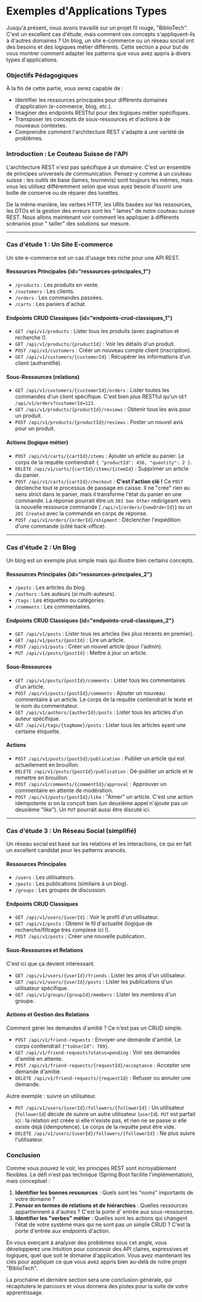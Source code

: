 # Exemples d'Applications Types

Jusqu'à présent, nous avons travaillé sur un projet fil rouge, "BiblioTech". C'est un excellent cas d'étude, mais
comment ces concepts s'appliquent-ils à d'autres domaines ? Un blog, un site e-commerce ou un réseau social ont des
besoins et des logiques métier différents. Cette section a pour but de vous montrer comment adapter les patterns que
vous avez appris à divers types d'applications.

### Objectifs Pédagogiques

À la fin de cette partie, vous serez capable de :

- Identifier les ressources principales pour différents domaines d'application (e-commerce, blog, etc.).
- Imaginer des endpoints RESTful pour des logiques métier spécifiques.
- Transposer les concepts de sous-ressources et d'actions à de nouveaux contextes.
- Comprendre comment l'architecture REST s'adapte à une variété de problèmes.

### Introduction : Le Couteau Suisse de l'API

L'architecture REST n'est pas spécifique à un domaine. C'est un ensemble de principes universels de communication.
Pensez-y comme à un couteau suisse : les outils de base (lames, tournevis) sont toujours les mêmes, mais vous les
utilisez différemment selon que vous ayez besoin d'ouvrir une boîte de conserve ou de réparer des lunettes.

De la même manière, les verbes HTTP, les URIs basées sur les ressources, les DTOs et la gestion des erreurs sont les "
lames" de notre couteau suisse REST. Nous allons maintenant voir comment les appliquer à différents scénarios pour "
tailler" des solutions sur mesure.

---

### Cas d'étude 1 : Un Site E-commerce

Un site e-commerce est un cas d'usage très riche pour une API REST.

#### Ressources Principales {id="ressources-principales_1"}

- `/products` : Les produits en vente.
- `/customers` : Les clients.
- `/orders` : Les commandes passées.
- `/carts` : Les paniers d'achat.

#### Endpoints CRUD Classiques {id="endpoints-crud-classiques_1"}

- `GET /api/v1/products` : Lister tous les produits (avec pagination et recherche !).
- `GET /api/v1/products/{productId}` : Voir les détails d'un produit.
- `POST /api/v1/customers` : Créer un nouveau compte client (inscription).
- `GET /api/v1/customers/{customerId}` : Récupérer les informations d'un client (authentifié).

#### Sous-Ressources (relations)

- `GET /api/v1/customers/{customerId}/orders` : Lister toutes les commandes d'un client spécifique. C'est bien plus
  RESTful qu'un `GET /api/v1/orders?customerId=123`.
- `GET /api/v1/products/{productId}/reviews` : Obtenir tous les avis pour un produit.
- `POST /api/v1/products/{productId}/reviews` : Poster un nouvel avis pour un produit.

#### Actions (logique métier)

- `POST /api/v1/carts/{cartId}/items` : Ajouter un article au panier. Le corps de la requête contiendrait
  `{ "productId": 456, "quantity": 2 }`.
- `DELETE /api/v1/carts/{cartId}/items/{itemId}` : Supprimer un article du panier.
- `POST /api/v1/carts/{cartId}/checkout` : **C'est l'action clé !** Ce `POST` déclenche tout le processus de passage en
  caisse. Il ne "crée" rien au sens strict dans le panier, mais il transforme l'état du panier en une commande. La
  réponse pourrait être un `303 See Other` redirigeant vers la nouvelle ressource commande (
  `/api/v1/orders/{newOrderId}`) ou un `201 Created` avec la commande en corps de réponse.
- `POST /api/v1/orders/{orderId}/shipment` : Déclencher l'expédition d'une commande (côté back-office).

---

### Cas d'étude 2 : Un Blog

Un blog est un exemple plus simple mais qui illustre bien certains concepts.

#### Ressources Principales {id="ressources-principales_2"}

- `/posts` : Les articles du blog.
- `/authors` : Les auteurs (si multi-auteurs).
- `/tags` : Les étiquettes ou catégories.
- `/comments` : Les commentaires.

#### Endpoints CRUD Classiques {id="endpoints-crud-classiques_2"}

- `GET /api/v1/posts` : Lister tous les articles (les plus récents en premier).
- `GET /api/v1/posts/{postId}` : Lire un article.
- `POST /api/v1/posts` : Créer un nouvel article (pour l'admin).
- `PUT /api/v1/posts/{postId}` : Mettre à jour un article.

#### Sous-Ressources

- `GET /api/v1/posts/{postId}/comments` : Lister tous les commentaires d'un article.
- `POST /api/v1/posts/{postId}/comments` : Ajouter un nouveau commentaire à un article. Le corps de la requête
  contiendrait le texte et le nom du commentateur.
- `GET /api/v1/authors/{authorId}/posts` : Lister tous les articles d'un auteur spécifique.
- `GET /api/v1/tags/{tagName}/posts` : Lister tous les articles ayant une certaine étiquette.

#### Actions

- `POST /api/v1/posts/{postId}/publication` : Publier un article qui est actuellement en brouillon.
- `DELETE /api/v1/posts/{postId}/publication` : Dé-publier un article et le remettre en brouillon.
- `POST /api/v1/comments/{commentId}/approval` : Approuver un commentaire en attente de modération.
- `POST /api/v1/posts/{postId}/like` : "Aimer" un article. C'est une action idempotente si on la conçoit bien (un
  deuxième appel n'ajoute pas un deuxième "like"). Un `PUT` pourrait aussi être discuté ici.

---

### Cas d'étude 3 : Un Réseau Social (simplifié)

Un réseau social est basé sur les relations et les interactions, ce qui en fait un excellent candidat pour les patterns
avancés.

#### Ressources Principales

- `/users` : Les utilisateurs.
- `/posts` : Les publications (similaire à un blog).
- `/groups` : Les groupes de discussion.

#### Endpoints CRUD Classiques

- `GET /api/v1/users/{userId}` : Voir le profil d'un utilisateur.
- `GET /api/v1/posts` : Obtenir le fil d'actualité (logique de recherche/filtrage très complexe ici !).
- `POST /api/v1/posts` : Créer une nouvelle publication.

#### Sous-Ressources et Relations

C'est ici que ça devient intéressant.

- `GET /api/v1/users/{userId}/friends` : Lister les amis d'un utilisateur.
- `GET /api/v1/users/{userId}/posts` : Lister les publications d'un utilisateur spécifique.
- `GET /api/v1/groups/{groupId}/members` : Lister les membres d'un groupe.

#### Actions et Gestion des Relations

Comment gérer les demandes d'amitié ? Ce n'est pas un CRUD simple.

- `POST /api/v1/friend-requests` : Envoyer une demande d'amitié. Le corps contiendrait `{"toUserId": 789}`.
- `GET /api/v1/friend-requests?status=pending` : Voir ses demandes d'amitié en attente.
- `POST /api/v1/friend-requests/{requestId}/acceptance` : Accepter une demande d'amitié.
- `DELETE /api/v1/friend-requests/{requestId}` : Refuser ou annuler une demande.

Autre exemple : suivre un utilisateur.

- `PUT /api/v1/users/{userId}/followers/{followerId}` : Un utilisateur (`followerId`) décide de suivre un autre
  utilisateur (`userId`). `PUT` est parfait ici : la relation est créée si elle n'existe pas, et rien ne se passe si
  elle existe déjà (idempotence). Le corps de la requête peut être vide.
- `DELETE /api/v1/users/{userId}/followers/{followerId}` : Ne plus suivre l'utilisateur.

### Conclusion

Comme vous pouvez le voir, les principes REST sont incroyablement flexibles. Le défi n'est pas technique (Spring Boot
facilite l'implémentation), mais conceptuel :

1. **Identifier les bonnes ressources** : Quels sont les "noms" importants de votre domaine ?
2. **Penser en termes de relations et de hiérarchies** : Quelles ressources appartiennent à d'autres ? C'est la porte d'
   entrée aux sous-ressources.
3. **Identifier les "verbes" métier** : Quelles sont les actions qui changent l'état de votre système mais qui ne sont
   pas un simple CRUD ? C'est la porte d'entrée aux endpoints d'action.

En vous exerçant à analyser des problèmes sous cet angle, vous développerez une intuition pour concevoir des API
claires, expressives et logiques, quel que soit le domaine d'application. Vous avez maintenant les clés pour appliquer
ce que vous avez appris bien au-delà de notre projet "BiblioTech".

La prochaine et dernière section sera une conclusion générale, qui récapitulera le parcours et vous donnera des pistes
pour la suite de votre apprentissage.
